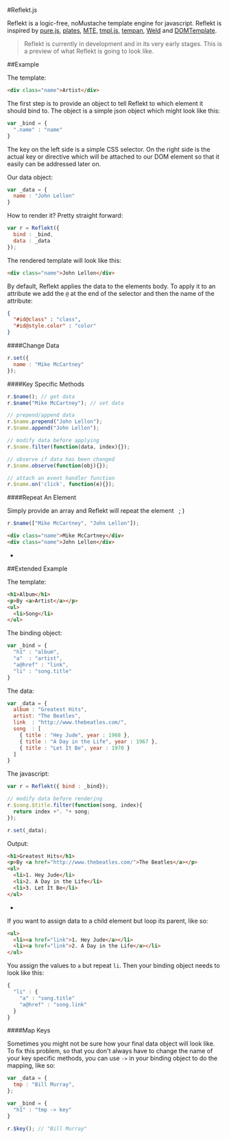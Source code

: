 #Reflekt.js

Reflekt is a logic-free, noMustache template engine for javascript. Reflekt is inspired by [pure.js](http://beebole.com/pure/), [plates](https://github.com/flatiron/plates/), [MTE](http://mootools.net/forge/p/moo_template_engine), [tmpl.js](https://zealdev.wordpress.com/2008/02/22/mootools-template-engine-a-new-approach/), [tempan](https://github.com/watoki/tempan), [Weld](https://github.com/tmpvar/weld) and [DOMTemplate](http://camendesign.com/code/dom_templating).

> Reflekt is currently in development and in its very early stages. This is a preview of what Reflekt is going to look like.

##Example

The template:
```html
<div class="name">Artist</div>
```
The first step is to provide an object to tell Reflekt to which element it should bind to. The object is a simple json object which might look like this:

```js
var _bind = {
  ".name" : "name"
}
```
The key on the left side is a simple CSS selector. On the right side is the actual key or directive which will be attached to our DOM element so that it easily can be addressed later on. 

Our data object:
```js
var _data = {
  name : "John Lellon"
}
```

How to render it? Pretty straight forward:
```js
var r = Reflekt({
  bind : _bind,
  data : _data
});
```

The rendered template will look like this:
```html
<div class="name">John Lellon</div>
```

By default, Reflekt applies the data to the elements body. To apply it to an attribute we add the `@` at the end of the selector and then the name of the attribute:
```json
{
  "#id@class" : "class",
  "#id@style.color" : "color"
}
```

####Change Data

```js
r.set({
  name : "Mike McCartney"
});
```

####Key Specific Methods

```js
r.$name(); // get data
r.$name("Mike McCartney"); // set data

// prepend/append data
r.$name.prepend("John Lellon");
r.$name.append("John Lellon");

// modify data before applying
r.$name.filter(function(data, index){});

// observe if data has been changed
r.$name.observe(function(obj){});

// attach an event handler function
r.$name.on('click', function(e){});
```


####Repeat An Element

Simply provide an array and Reflekt will repeat the element &nbsp; ; )

```js
r.$name(["Mike McCartney", "John Lellon"]);
```

```html
<div class="name">Mike McCartney</div>
<div class="name">John Lellon</div>
```
-

##Extended Example

The template:
```html
<h1>Album</h1>
<p>By <a>Artist</a></p>
<ul>
  <li>Song</li>
</ul>
```

The binding object:
```js
var _bind = {
  "h1" : "album",
  "a"  : "artist",
  "a@href" : "link",
  "li" : "song.title"
}
```

The data:
```js
var _data = {
  album : "Greatest Hits",
  artist: "The Beatles",
  link  : "http://www.thebeatles.com/",
  song  : [
    { title : "Hey Jude", year : 1968 },
    { title : "A Day in the Life", year : 1967 },
    { title : "Let It Be", year : 1970 }
  ]
}
```

The javascript:
```js
var r = Reflekt({ bind : _bind});

// modify data before rendering
r.$song.$title.filter(function(song, index){
  return index +". "+ song;
});

r.set(_data);
```

Output:
```html
<h1>Greatest Hits</h1>
<p>By <a href="http://www.thebeatles.com/">The Beatles</a></p>
<ul>
  <li>1. Hey Jude</li>
  <li>2. A Day in the Life</li>
  <li>3. Let It Be</li>
</ul>
```
-

If you want to assign data to a child element but loop its parent, like so:

```html
<ul>
  <li><a href="link">1. Hey Jude</a></li>
  <li><a href="link">2. A Day in the Life</a></li>
</ul>
```
You assign the values to `a` but repeat `li`. Then your binding object needs to look like this:
```js
{
  "li" : {
    "a" : "song.title"
    "a@href" : "song.link"
  }
}
```

####Map Keys

Sometimes you might not be sure how your final data object will look like. To fix this problem, so that you don't always have to change the name of your key specific methods, you can use `->` in your binding object to do the mapping, like so:

```js
var _data = {
  tmp : "Bill Murray",
};

var _bind = {
  "h1" : "tmp -> key"
}

r.$key(); // "Bill Murray"
```
